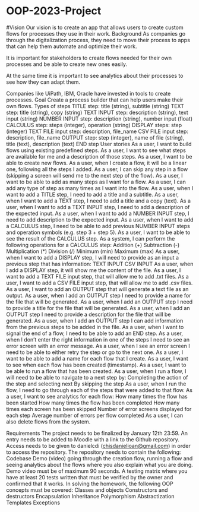 ﻿# OOP-2023-Project
#Vision
Our vision is to create an app that allows users to create custom flows for processes they use in their work.
Background
As companies go through the digitalization process, they need to move their process to apps that can help them automate and optimize their work. 

It is important for stakeholders to create flows needed for their own processes and be able to create new ones easily. 

At the same time it is important to see analytics about their processes to see how they can adapt them.

Companies like UiPath, IBM, Oracle have invested in tools to create processes.
Goal
Create a process builder that can help users make their own flows.
Types of steps
TITLE step: title (string), subtitle (string)
TEXT step: title (string), copy (string)
TEXT INPUT step: description (string), text input (string)
NUMBER INPUT step: description (string), number input (float)
CALCULUS step: steps (integer), operation (string)
DISPLAY steps: step (integer)
TEXT FILE input step: description, file_name 
CSV FILE input step: description, file_name
OUTPUT step: step (integer), name of file (string), title (text), description (text)
END step
User stories
As a user, I want to build flows using existing predefined steps.
As a user, I want to see what steps are available for me and a description of those steps.
As a user, I want to be able to create new flows.
As a user, when I create a flow, it will be a linear one, following all the steps I added.
As a user, I can skip any step in a flow (skipping a screen will send me to the next step of the flow).
As a user, I want to be able to add as many steps as I want for a flow.
As a user, I can add any type of step as many times as I want into the flow.
As a user, when I want to add a TITLE step, I need to add a title and a subtitle.
As a user, when I want to add a TEXT step, I need to add a title and a copy (text).
As a user, when I want to add a TEXT INPUT step, I need to add a description of the expected input.
As a user, when I want to add a NUMBER INPUT step, I need to add description to the expected input.
As a user, when I want to add a CALCULUS step, I need to be able to add previous NUMBER INPUT steps and operation symbols (e.g. step 3 + step 5).
As a user, I want to be able to see the result of the CALCULUS step.
As a system, I can perform the following operations for a CALCULUS step:
Addition (+)
Subtraction (-)
Multiplication (*)
Division (/)
Minimum (min)
Maximum (max)
As a user, when I want to add a DISPLAY step, I will need to provide as an input a previous step that has information:
TEXT INPUT
CSV INPUT
As a user, when I add a DISPLAY step, it will show me the content of the file.
As a user, I want to add a TEXT FILE input step, that will allow me to add .txt files.
As a user, I want to add a CSV FILE input step, that will allow me to add .csv files.
As a user, I want to add an OUTPUT step that will generate a text file as an output.
As a user, when I add an OUTPUT step I need to provide a name for the file that will be generated.
As a user, when I add an OUTPUT step I need to provide a title for the file that will be generated.
As a user, when I add an OUTPUT step I need to provide a description for the file that will be generated.
As a user, when I add an OUTPUT step I can add information from the previous steps to be added in the file.
As a user, when I want to signal the end of a flow, I need to be able to add an END step.
As a user, when I don’t enter the right information in one of the steps I need to see an error screen with an error message.
As a user, when I see an error screen I need to be able to either retry the step or go to the next one.
As a user, I want to be able to add a name for each flow that I create.
As a user, I want to see when each flow has been created (timestamp).
As a user, I want to be able to run a flow that has been created.
As a user, when I run a flow, I will need to be able to navigate to a next step by:
Completing the action of the step and selecting next
By skipping the step
As a user, when I run the flow, I need to go through each of the steps that were added to that flow.
As a user, I want to see analytics for each flow:
How many times the flow has been started
How many times the flow has been completed
How many times each screen has been skipped
Number of error screens displayed for each step
Average number of errors per flow completed
As a user, I can also delete flows from the system.

Requirements
The project needs to be finalized by January 12th 23:59. An entry needs to be added to Moodle with a link to the Github repository.
Access needs to be given to danielcdi (chisdanielioan@gmail.com) in order to access the repository.
The repository needs to contain the following:
Codebase
Demo (video) going through the creation flow, running a flow and seeing analytics about the flows where you also explain what you are doing. Demo video must be of maximum 90 seconds.
A testing matrix where you have at least 20 tests written that must be verified by the owner and confirmed that it works.
In solving the homework, the following OOP concepts must be covered:
Classes and objects
Constructors and destructors
Encapsulation
Inheritance
Polymorphism
Abstractization
Templates
Exceptions

